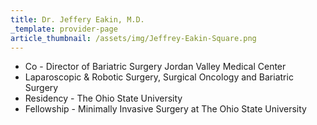 ```yaml
---
title: Dr. Jeffery Eakin, M.D.
_template: provider-page
article_thumbnail: /assets/img/Jeffrey-Eakin-Square.png
---
```

<ul><li>Co - Director of Bariatric Surgery Jordan Valley Medical Center</li><li>Laparoscopic &amp; Robotic Surgery, Surgical Oncology and Bariatric Surgery</li><li>Residency - The Ohio State University </li><li>Fellowship - Minimally Invasive Surgery at The Ohio State University</li></ul>